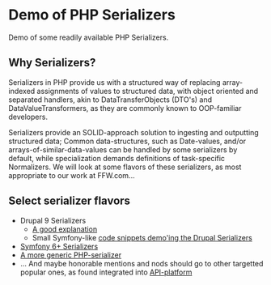 # Demo of PHP Serializers
Demo of some readily available PHP Serializers.

## Why Serializers?
Serializers in PHP provide us with a structured way of replacing array-indexed assignments of values to structured data, with object oriented and separated handlers, akin to DataTransferObjects (DTO's) and DataValueTransformers, as they are commonly known to OOP-familiar developers.

Serializers provide an SOLID-approach solution to ingesting and outputting structured data; Common data-structures, such as Date-values, and/or arrays-of-similar-data-values can be handled by some serializers by default, while specialization demands definitions of task-specific Normalizers.
We will look at some flavors of these serializers, as most appropriate to our work at FFW.com...

## Select serializer flavors
* Drupal 9 Serializers
  * [A good explanation](https://www.drupal.org/docs/8/api/serialization-api/how-the-serializer-works)
  * Small Symfony-like [code snippets demo'ing the Drupal Serializers](https://www.drupal.org/docs/drupal-apis/serialization-api/serialization-api-overview)
* [Symfony 6+ Serializers](https://symfony.com/doc/current/components/serializer.html)
* [A more generic PHP-serializer](https://jmsyst.com/libs/serializer)
* ... And maybe honorable mentions and nods should go to other targetted popular ones, as found integrated into [API-platform](https://api-platform.com/docs/core/serialization/)
